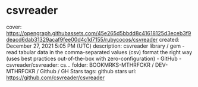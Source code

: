 # csvreader

cover: https://opengraph.githubassets.com/45e265d5bbdd8c41618125d3eceb3f9deacd6dab31329acaf9fee00d4c1d7155/rubycocos/csvreader
created: December 27, 2021 5:05 PM (UTC)
description: csvreader library / gem -  read tabular data in the comma-separated values (csv) format the right way (uses best practices out-of-the-box with zero-configuration) - GitHub - csvreader/csvreader: cs...
folder: BOOKMRKS-MTHRFCKR / DEV-MTHRFCKR / Github / GH Stars
tags: github stars
url: https://github.com/csvreader/csvreader